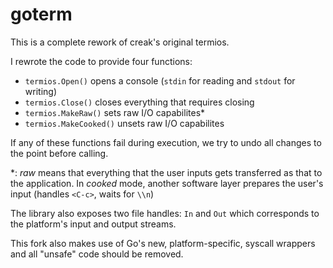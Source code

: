 goterm
======

This is a complete rework of creak's original termios.

I rewrote the code to provide four functions:
 - `termios.Open()` opens a console (`stdin` for reading and `stdout` for writing)
 - `termios.Close()` closes everything that requires closing
 - `termios.MakeRaw()` sets raw I/O capabilites\*
 - `termios.MakeCooked()` unsets raw I/O capabilites

If any of these functions fail during execution, we try to undo all changes to the point before calling.

\*: *raw* means that everything that the user inputs gets transferred as that to the application. In *cooked* mode, another software layer prepares the user's input (handles `<C-c>`, waits for `\\n`)

The library also exposes two file handles: `In` and `Out` which corresponds to the platform's input and output streams.

This fork also makes use of Go's new, platform-specific, syscall wrappers and all "unsafe" code should be removed.
